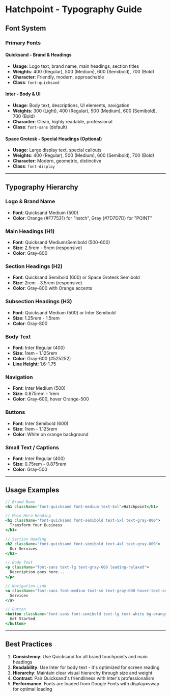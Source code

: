# Hatchpoint - Typography Guide

## Font System

### Primary Fonts

#### **Quicksand** - Brand & Headings
- **Usage**: Logo text, brand name, main headings, section titles
- **Weights**: 400 (Regular), 500 (Medium), 600 (Semibold), 700 (Bold)
- **Character**: Friendly, modern, approachable
- **Class**: `font-quicksand`

#### **Inter** - Body & UI
- **Usage**: Body text, descriptions, UI elements, navigation
- **Weights**: 300 (Light), 400 (Regular), 500 (Medium), 600 (Semibold), 700 (Bold)
- **Character**: Clean, highly readable, professional
- **Class**: `font-sans` (default)

#### **Space Grotesk** - Special Headings (Optional)
- **Usage**: Large display text, special callouts
- **Weights**: 400 (Regular), 500 (Medium), 600 (Semibold), 700 (Bold)
- **Character**: Modern, geometric, distinctive
- **Class**: `font-display`

---

## Typography Hierarchy

### Logo & Brand Name
- **Font**: Quicksand Medium (500)
- **Color**: Orange (#F77531) for "hatch", Gray (#7D7D7D) for "POINT"

### Main Headings (H1)
- **Font**: Quicksand Medium/Semibold (500-600)
- **Size**: 2.5rem - 5rem (responsive)
- **Color**: Gray-800

### Section Headings (H2)
- **Font**: Quicksand Semibold (600) or Space Grotesk Semibold
- **Size**: 2rem - 3.5rem (responsive)
- **Color**: Gray-800 with Orange accents

### Subsection Headings (H3)
- **Font**: Quicksand Medium (500) or Inter Semibold
- **Size**: 1.25rem - 1.5rem
- **Color**: Gray-800

### Body Text
- **Font**: Inter Regular (400)
- **Size**: 1rem - 1.125rem
- **Color**: Gray-600 (#525252)
- **Line Height**: 1.6-1.75

### Navigation
- **Font**: Inter Medium (500)
- **Size**: 0.875rem - 1rem
- **Color**: Gray-600, hover Orange-500

### Buttons
- **Font**: Inter Semibold (600)
- **Size**: 1rem - 1.125rem
- **Color**: White on orange background

### Small Text / Captions
- **Font**: Inter Regular (400)
- **Size**: 0.75rem - 0.875rem
- **Color**: Gray-500

---

## Usage Examples

```jsx
// Brand Name
<h1 className="font-quicksand font-medium text-4xl">Hatchpoint</h1>

// Main Hero Heading
<h1 className="font-quicksand font-semibold text-5xl text-gray-800">
  Transform Your Business
</h1>

// Section Heading
<h2 className="font-quicksand font-semibold text-4xl text-gray-800">
  Our Services
</h2>

// Body Text
<p className="font-sans text-lg text-gray-600 leading-relaxed">
  Description goes here...
</p>

// Navigation Link
<a className="font-sans font-medium text-sm text-gray-600 hover:text-orange-500">
  Services
</a>

// Button
<button className="font-sans font-semibold text-lg text-white bg-orange-500">
  Get Started
</button>
```

---

## Best Practices

1. **Consistency**: Use Quicksand for all brand touchpoints and main headings
2. **Readability**: Use Inter for body text - it's optimized for screen reading
3. **Hierarchy**: Maintain clear visual hierarchy through size and weight
4. **Contrast**: Pair Quicksand's friendliness with Inter's professionalism
5. **Performance**: Fonts are loaded from Google Fonts with display=swap for optimal loading
